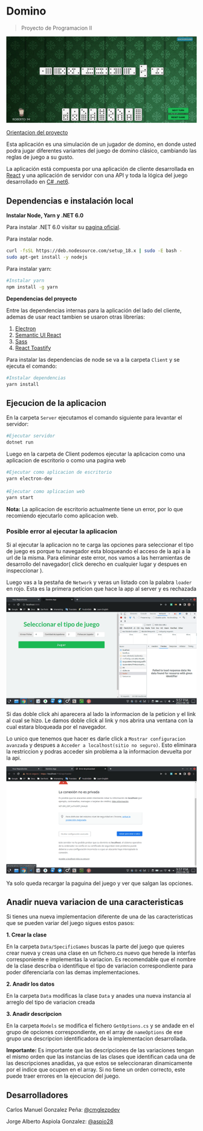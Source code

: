 # Domino

> Proyecto de Programacion II

![Domino](./assets/screenshot.png)


[Orientacion del proyecto](https://github.com/matcom/domino)


Esta aplicación es una simulación de un jugador de domino, en donde usted podra jugar diferentes variantes del juego de domino clásico, cambiando las reglas de juego a su gusto.

La aplicación está compuesta por una aplicación de cliente desarrollada en [React](https://es.reactjs.org/) y una aplicación de servidor con una API y toda la lógica del juego desarrollado en [C# .net6](https://docs.microsoft.com/en-us/dotnet/).


## Dependencias e instalación local

**Instalar Node, Yarn y .NET 6.0**

Para instalar .NET 6.0 visitar su [pagina oficial](https://dotnet.microsoft.com/en-us/download/dotnet/6.0).

Para instalar node.

```bash
curl -fsSL https://deb.nodesource.com/setup_18.x | sudo -E bash -
sudo apt-get install -y nodejs
```



Para instalar yarn:

```bash
#Instalar yarn
npm install -g yarn
```

**Dependencias del proyecto**

Entre las dependencias internas para la aplicación del lado del cliente, ademas de usar react tambien se usaron otras librerías:

1. [Electron](https://www.electronjs.org/)
2. [Semantic UI React](https://react.semantic-ui.com/)
3. [Sass](https://sass-lang.com/documentation)
4. [React Toastify](https://fkhadra.github.io/react-toastify/introduction)

Para instalar las dependencias de node se va a la carpeta `Client` y se ejecuta el comando:

```bash
#Instalar dependencias
yarn install
```

## Ejecucion de la aplicacion

En la carpeta `Server` ejecutamos el comando siguiente para levantar el servidor:

```bash
#Ejecutar servidor
dotnet run
```

Luego en la carpeta de Client podemos ejecutar la aplicacion como una aplicacion de escritorio o como una pagina web

``` bash
#Ejecutar como aplicacion de escritorio
yarn electron-dev

#Ejecutar como aplicacion web
yarn start
```

**Nota:** La aplicacion de escritorio actualmente tiene un error, por lo que recomiendo ejecutarlo como aplicacion web.


### Posible error al ejecutar la aplicacion

Si al ejecutar la aplicacion no te carga las opciones para seleccionar el tipo de juego es porque tu navegador esta bloqueando el acceso de la api a la url de la misma. Para eliminar este error, nos vamos a las herramientas de desarrollo del navegador( click derecho en cualquier lugar y despues en inspeccionar ).

Luego vas a la pestaña de `Network` y veras un listado con la palabra `loader` en rojo. Esta es la primera peticion que hace la app al server y es rechazada

![](./assets/error-1.png)

Si das doble click ahi aparecera al lado la informacion de la peticion y el link al cual se hizo. Le damos doble click al link y nos abrira una ventana con la cual estara bloqueada por el navegador.

Lo unico que tenemos que hacer es darle click a `Mostrar configuracion avanzada` y despues a `Acceder a localhost(sitio no seguro)`. Esto eliminara la restriccion y podras acceder sin problema a la informacion devuelta por la api.

![error](./assets/error-2.png)

Ya solo queda recargar la paguina del juego y ver que salgan las opciones.

## Anadir nueva variacion de una caracteristicas

Si tienes una nueva implementacion diferente de una de las caracteristicas que se pueden variar del juego sigues estos pasos:

**1. Crear la clase** 

En la carpeta `Data/SpecificGames` buscas la parte del juego que quieres crear nueva y creas una clase en un fichero.cs nuevo que herede la interfas corresponiente e implementas la variacion. Es recomendable que el nombre de la clase describa o identifique el tipo de variacion correspondiente para poder diferenciarla con las demas implementaciones. 

**2. Anadir los datos**

En la carpeta `Data` modificas la clase `Data` y anades una nueva instancia al arreglo del tipo de variacion creada

**3. Anadir descripcion**

En la carpeta `Models` se modifica el fichero `GetOptions.cs` y se andade en el grupo de opciones correspondiente, en el array de `nameOptions` de ese grupo una descripcion identificadora de la implementacion desarrollada.

**Importante:** Es importante que las descripciones de las variaciones tengan el mismo orden que las instancias de las clases que identifican cada una de las descripciones anadidas, ya que estos se seleccionaran dinamicamente por el indice que ocupen en el array. Si no tiene un orden correcto, este puede traer errores en la ejecucion del juego.



## Desarrolladores

Carlos Manuel Gonzalez Peña: [@cmglezpdev](https://github.com/cmglezpdev)

Jorge Alberto Aspiola Gonzalez: [@aspio28](https://github.com/aspio28)